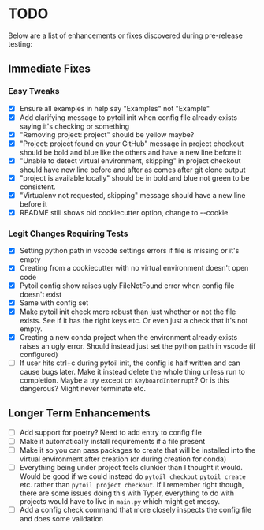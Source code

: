 # TODO

Below are a list of enhancements or fixes discovered during pre-release testing:

## Immediate Fixes

### Easy Tweaks

- [x] Ensure all examples in help say "Examples" not "Example"
- [x] Add clarifying message to pytoil init when config file already exists saying it's checking or something
- [x] "Removing project: project" should be yellow maybe?
- [x] "Project: project found on your GitHub" message in project checkout should be bold and blue like the others and have a new line before it
- [x] "Unable to detect virtual environment, skipping" in project checkout should have new line before and after as comes after git clone output
- [x] "project is available locally" should be in bold and blue not green to be consistent.
- [x] "Virtualenv not requested, skipping" message should have a new line before it
- [x] README still shows old cookiecutter option, change to --cookie

### Legit Changes Requiring Tests

- [x] Setting python path in vscode settings errors if file is missing or it's empty
- [x] Creating from a cookiecutter with no virtual environment doesn't open code
- [x] Pytoil config show raises ugly FileNotFound error when config file doesn't exist
- [x] Same with config set
- [x] Make pytoil init check more robust than just whether or not the file exists. See if it has the right keys etc. Or even just a check that it's not empty.
- [x] Creating a new conda project when the environment already exists raises an ugly error. Should instead just set the python path in vscode (if configured)
- [ ] If user hits ctrl+c during pytoil init, the config is half written and can cause bugs later. Make it instead delete the whole thing unless run to completion. Maybe a try except on `KeyboardInterrupt`? Or is this dangerous? Might never terminate etc.

## Longer Term Enhancements

- [ ] Add support for poetry? Need to add entry to config file
- [ ] Make it automatically install requirements if a file present
- [ ] Make it so you can pass packages to create that will be installed into the virtual environment after creation (or during creation for conda)
- [ ] Everything being under project feels clunkier than I thought it would. Would be good if we could instead do `pytoil checkout` `pytoil create` etc. rather than `pytoil project checkout`. If I remember right though, there are some issues doing this with Typer, everything to do with projects would have to live in `main.py` which might get messy.
- [ ] Add a config check command that more closely inspects the config file and does some validation
